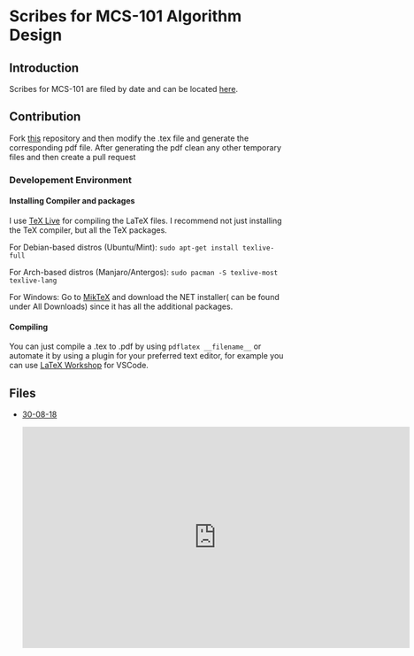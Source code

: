 # Scribes for MCS-101 Algorithm Design

## Introduction
Scribes for MCS-101 are filed by date and can be located [here](https://github.com/samyakahuja/class/tree/master/s1/mcs101/scribes).

## Contribution
Fork [this](https://github.com/samyakahuja/class) repository and then modify the .tex file and generate the corresponding pdf file. After generating the pdf clean any other temporary files and then create a pull request

### Developement Environment

#### Installing Compiler and packages

I use [TeX Live](https://www.tug.org/texlive/) for compiling the LaTeX files. I recommend not just installing the TeX compiler, but
all the TeX packages.

For Debian-based distros (Ubuntu/Mint): `sudo apt-get install texlive-full`

For Arch-based distros (Manjaro/Antergos): `sudo pacman -S texlive-most texlive-lang`

For Windows: Go to [MikTeX](https://miktex.org/download) and download the NET installer( can be found under All Downloads)
since it has all the additional packages.

#### Compiling

You can just compile a .tex to .pdf by using `pdflatex __filename__` or automate it by using a plugin for your
preferred text editor, for example you can use [LaTeX Workshop](https://marketplace.visualstudio.com/items?itemName=James-Yu.latex-workshop) 
for VSCode.

## Files

+ [30-08-18](https://github.com/samyakahuja/class/tree/master/s1/mcs101/scribes/30.08.18.pdf)

    <embed src="https://samyakahuja.github.io/class/s1/mcs101/scribes/30.08.18.pdf" width="700px" height="400px"/>

